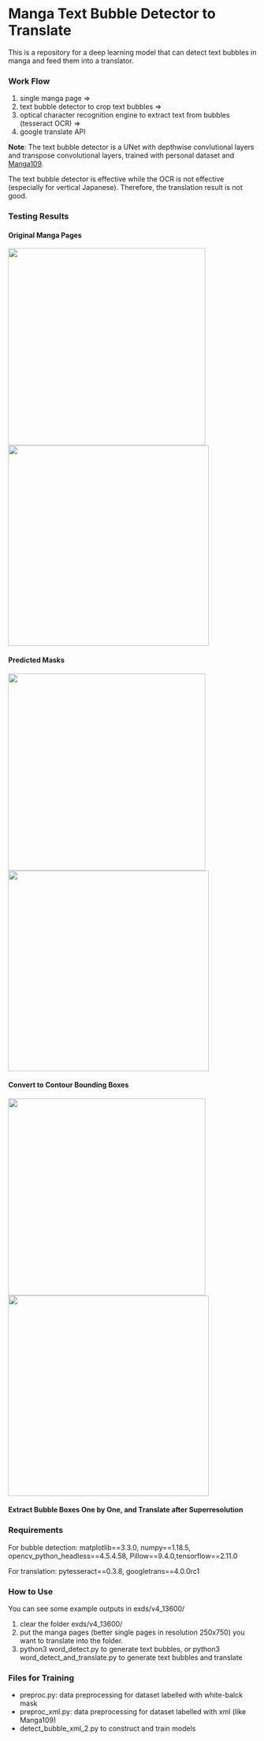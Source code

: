 # Manga Text Bubble Detector to Translate
This is a repository for a deep learning model that can detect text bubbles in manga and feed them into a translator.


### Work Flow
1. single manga page =>
2. text bubble detector to crop text bubbles =>
3. optical character recognition engine to extract text from bubbles (tesseract OCR) => 
4. google translate API

**Note**: The text bubble detector is a UNet with depthwise convlutional layers and transpose convolutional layers, trained with personal dataset and [Manga109](http://www.manga109.org/en/).

The text bubble detector is effective while the OCR is not effective (especially for vertical Japanese). Therefore, the translation result is not good.

### Testing Results

#### Original Manga Pages
<img src="https://github.com/VincentQQu/manga_text_bubble_detect_translate/blob/main/wd_lab/v4_13600/003l.jpg" width="400"/> <img src="https://github.com/VincentQQu/manga_text_bubble_detect_translate/blob/main/wd_lab/v4_13600/003r.jpg" width="407"/>


#### Predicted Masks
<img src="https://github.com/VincentQQu/manga_text_bubble_detect_translate/blob/main/wd_lab/v4_13600/003l/003l_um.jpg" width="400"/> <img src="https://github.com/VincentQQu/manga_text_bubble_detect_translate/blob/main/wd_lab/v4_13600/003r/003r_um.jpg" width="407"/>

#### Convert to Contour Bounding Boxes
<img src="https://github.com/VincentQQu/manga_text_bubble_detect_translate/blob/main/wd_lab/v4_13600/%23cont/003l_cont.jpg" width="400"/> <img src="https://github.com/VincentQQu/manga_text_bubble_detect_translate/blob/main/wd_lab/v4_13600/%23cont/003r_cont.jpg" width="407"/> 

#### Extract Bubble Boxes One by One, and Translate after Superresolution


### Requirements
For bubble detection: matplotlib==3.3.0, numpy==1.18.5, opencv_python_headless==4.5.4.58, Pillow==9.4.0,tensorflow==2.11.0

For translation: pytesseract==0.3.8, googletrans==4.0.0rc1

### How to Use
You can see some example outputs in exds/v4_13600/
1. clear the folder exds/v4_13600/
2. put the manga pages (better single pages in resolution 250x750) you want to translate into the folder.
3. python3 word_detect.py to generate text bubbles, or python3 word_detect_and_translate.py to generate text bubbles and translate


### Files for Training
* preproc.py: data preprocessing for dataset labelled with white-balck mask
* preproc_xml.py: data preprocessing for dataset labelled with xml (like Manga109)
* detect_bubble_xml_2.py to construct and train models
